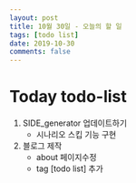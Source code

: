 ```yaml
---
layout: post
title: 10월 30일 - 오늘의 할 일
tags: [todo list]
date: 2019-10-30
comments: false
---
```


# Today todo-list

1. SIDE_generator 업데이트하기
   - 시나리오 스킵 기능 구현
2. 블로그 제작
   - about 페이지수정
   - tag [todo list] 추가